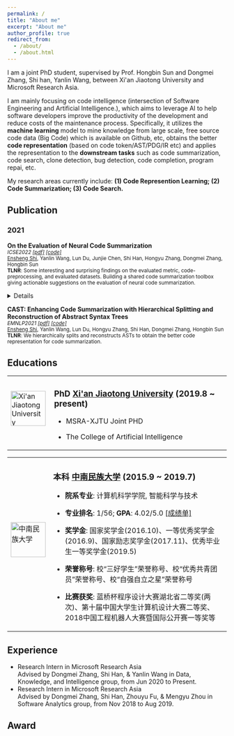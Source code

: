 ```yaml
---
permalink: /
title: "About me"
excerpt: "About me"
author_profile: true
redirect_from: 
  - /about/
  - /about.html
---
```

I am a joint PhD student, supervised by Prof. Hongbin Sun and Dongmei Zhang, Shi han, Yanlin Wang, between Xi'an Jiaotong University and Microsoft Research Asia. 

I am mainly focusing on code intelligence (intersection of Software Engineering and Artificial Intelligence.), which aims to leverage AI to help software developers improve the productivity of the development and reduce costs of the maintenance process. Specifically, it utilizes the **machine learning** model to mine knowledge from large scale, free source code data (Big Code) which is available on Github, etc, obtains the better **code representation** (based on code token/AST/PDG/IR etc) and applies the representation to the **downstream tasks** such as code summarization, code search, clone detection, bug detection,  code completion, program repai, etc.

My research areas currently include: **(1) Code Represention Learning; (2) Code Summarization; (3) Code Search.**



## Publication
### 2021

<p><b>On the Evaluation of Neural Code Summarization</b> <br>
<small>
<i>ICSE2022 <a href="https://arxiv.org/abs/2107.07112">[pdf]</a> <a href="https://arxiv.org/abs/2107.07112">[code]</a></i>
<br />
<u>Ensheng Shi</u>, Yanlin Wang, Lun Du, Junjie Chen, Shi Han, Hongyu Zhang, Dongmei Zhang, Hongbin Sun 
<br /><b>TLNR</b>: Some interesting and surprising findings on the evaluated metric, code-preprocessing, and evaluated datasets. Building a shared code summarization toolbox giving actionable suggestions on the evaluation of neural code summarization. 
<br />
<details>
<summary></summary>
<ul>
<li> BLEU_DC (sentence BLEU with smoothing method 4) is most correlated to human perception on the evaluation of neural code summarization model among the 6 widely used BLEU variants.
</li>
<li> Performing S (identifier splitting) is always significantly better than not performing it. And different code pre-processing has a large impact on performance (-18\% to +25\%)
</li>
<li> To more comprehensively evaluate different models, it is recommended to use multiple datasets, as rank among models can be inconsistent on different datasets.
</li>
<li>More findings of the evaluated metric, code pre-processing operations, evaluated datasets(the data size, splitting way, and duplication ratio )
</li>
</ul>
</details>
</small>
</p>

<p><b>CAST: Enhancing Code Summarization with Hierarchical Splitting and Reconstruction of Abstract Syntax Trees</b> 
<br><small>
<i>EMNLP2021 <a href="https://aclanthology.org/2021.emnlp-main.332.pdf">[pdf]</a> <a href="https://github.com/DeepSoftwareAnalytics/CAST">[code]</a></i>
<br />
<u>Ensheng Shi</u>, Yanlin Wang, Lun Du, Hongyu Zhang, Shi Han, Dongmei Zhang, Hongbin Sun
<br /><b>TLNR</b>: We hierarchically
splits and reconstructs ASTs to obtain the better code representation for code summarization.</small>
</p>



## Educations
<table class="imgtable"><tr><td>
<a href="http://en.xjtu.edu.cn/"><img src="images/logo.jpg" alt="Xi'an Jiaotong University" width="80px" /></a>&nbsp;</td>
<td align="left"><h3>PhD <a href="http://en.xjtu.edu.cn/">Xi'an Jiaotong University</a> (2019.8 ~ present)</h3>
<ul>
<li><p>MSRA-XJTU Joint PHD</p>
</li>
<li><p>The College of Artificial Intelligence</p>
</li>

</ul>
</td></tr></table>
<table class="imgtable"><tr><td>
<a href="https://www.scuec.edu.cn/"><img src="picture/scuec.jpg" alt="中南民族大学" width="80px" /></a>&nbsp;</td>
<td align="left"><h3>本科 <a href="https://www.scuec.edu.cn/">中南民族大学</a> (2015.9 ~ 2019.7)</h3>
<ul>
<li><p><b>院系专业</b>: 计算机科学学院, 智能科学与技术</p>
</li>
<li><p><b>专业排名</b>: 1/56; <b>GPA</b>: 4.02/5.0 <a href="pdf/transcript_scuec.jpg">[成绩单]</a></p>
</li>
<li><p><b>奖学金</b>: 国家奖学金(2016.10)、一等优秀奖学金(2016.9)、国家励志奖学金(2017.11)、优秀毕业生一等奖学金(2019.5) <br /></p>
</li>
<li><p><b>荣誉称号</b>: 校“三好学生”荣誉称号、校“优秀共青团员”荣誉称号、校“自强自立之星”荣誉称号 <br /></p>
</li>
<li><p><b>比赛获奖</b>: 蓝桥杯程序设计大赛湖北省二等奖(两次)、第十届中国大学生计算机设计大赛二等奖、2018中国工程机器人大赛暨国际公开赛一等奖等</p>
</li>
</ul>
</td></tr></table>

## Experience
<ul>
<li>
Research Intern in Microsoft Research Asia<br>
Advised by Dongmei Zhang, Shi Han, & Yanlin Wang in Data, Knowledge, and Intelligence group, from Jun 2020 to Present.
</li>
<li>
Research Intern in Microsoft Research Asia<br>
Advised by Dongmei Zhang, Shi Han, Zhouyu Fu, & Mengyu Zhou in Software Analytics group, from Nov 2018 to Aug 2019.

</li>
</ul>

## Award

